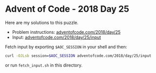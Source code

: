 # Advent of Code - 2018 Day 25
Here are my solutions to this puzzle.

* Problem instructions: [adventofcode.com/2018/day/25](https://adventofcode.com/2018/day/25)
* Input: [adventofcode.com/2018/day/25/input](https://adventofcode.com/2018/day/25/input)

Fetch input by exporting `$AOC_SESSION` in your shell and then:
```bash
curl -OJLsb session=$AOC_SESSION adventofcode.com/2018/day/25/input
```

or run `fetch_input.sh` in this directory.
